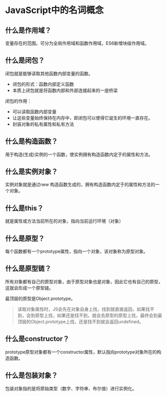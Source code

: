 # JavaScript中的名词概念

## 什么是作用域？

变量存在的范围。可分为全局作用域和函数作用域，ES6新增块级作用域。



## 什么是闭包？

闭包就是能够读取其他函数内部变量的函数。

* 闭包的形式：函数内部定义函数
* 本质上闭包就是将函数内部和外部连接起来的一座桥梁

闭包的作用：

* 可以读取函数内部变量
* 让这些变量始终保持在内存中，即闭包可以使得它诞生的环境一直存在。
* 封装对象的私有属性和私有方法 



## 什么是构造函数？

用于构造(生成)实例的一个函数，使实例拥有构造函数内定于的属性和方法。



## 什么是实例对象？

实例对象就是通过new 构造函数生成的，拥有构造函数内定于的属性和方法的一个对象。



## 什么是this？

就是属性或方法当前所在的对象，指向当前运行环境（对象）



## 什么是原型？

每个函数都有一个prototype属性，指向一个对象，该对象称为原型对象。



## 什么是原型链？

所有对象都有自己的原型对象，由于原型对象也是对象，因此它也有自己的原型，这就会形成一个原型链。

最顶层的原型是Object.prototype。

>读取对象属性时，JS会先在对象自身上找，找到就直接返回，如果找不到，会到原型上找，如果还是找不到，就会去原型的原型上找，最终会到最顶层的Object.prototype上找，还是找不到就会返回undefined。



## 什么是constructor？

prototype原型对象都有一个constructor属性，默认指向prototype对象所在的构造函数。



## 什么是包装对象？

包装对象指的是将原始类型（数字、字符串、布尔值）进行实例化。